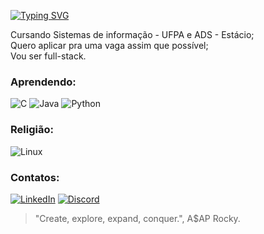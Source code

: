 

[![Typing SVG](https://readme-typing-svg.herokuapp.com?font=Fira+Code&pause=1000&color=F7225D&background=FFFFFF00&center=true&random=false&width=600&lines=Salve%2C+esse+%C3%A9+o+readme+do+Taiyou;%22Hello+World!%22+kkkkkk)](https://git.io/typing-svg)

<p> Cursando Sistemas de informação - UFPA e ADS - Estácio;</br>
Quero aplicar pra uma vaga assim que possível; </br>
Vou ser full-stack.

<h3>Aprendendo: </h3>

![C](https://img.shields.io/badge/C-00599C?style=for-the-badge&logo=c&logoColor=white)
![Java](https://img.shields.io/badge/java-%23ED8B00.svg?style=for-the-badge&logo=openjdk&logoColor=white)
![Python](https://img.shields.io/badge/python-3670A0?style=for-the-badge&logo=python&logoColor=ffdd54)

<h3> Religião: </h3>

![Linux](https://img.shields.io/badge/Linux-000?style=for-the-badge&logo=linux&logoColor=FCC624)

<h3> Contatos: </h3>

[![LinkedIn](https://img.shields.io/badge/LinkedIn-0077B5?style=for-the-badge&logo=linkedin&logoColor=white)](www.linkedin.com/in/taiyo-ferreira-1a853b250)
[![Discord](https://img.shields.io/badge/Discord-7289DA?style=for-the-badge&logo=discord&logoColor=white)](https://discord.com/channels/@7.yvl/)
>"Create, explore, expand, conquer.", A$AP Rocky.

